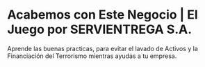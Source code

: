 # Acabemos con Este Negocio | El Juego por SERVIENTREGA S.A.
Aprende las buenas practicas, para evitar el lavado de Activos y la Financiación del Terrorismo mientras ayudas a tu empresa.
